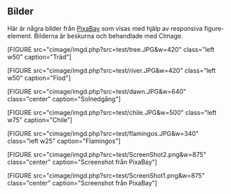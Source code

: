 ## Bilder


Här är några bilder från [PixaBay](https://pixabay.com/) som visas med hjälp av
responsiva figure-element. Bilderna är beskurna och behandlade med CImage.

[FIGURE src="cimage/imgd.php?src=test/tree.JPG&w=420" class="left w50" caption="Träd"]

[FIGURE src="cimage/imgd.php?src=test/river.JPG&w=420" class="left w50" caption="Flod"]

[FIGURE src="cimage/imgd.php?src=test/dawn.JPG&w=640" class="center" caption="Solnedgång"]

[FIGURE src="cimage/imgd.php?src=test/chile.JPG&w=500" class="left w75" caption="Chile"]

[FIGURE src="cimage/imgd.php?src=test/flamingos.JPG&w=340" class="left w25" caption="Flamingos"]

[FIGURE src="cimage/imgd.php?src=test/ScreenShot2.png&w=875" class="center" caption="Screenshot från PixaBay"]

[FIGURE src="cimage/imgd.php?src=test/ScreenShot1.png&w=875" class="center" caption="Screenshot från PixaBay"]


